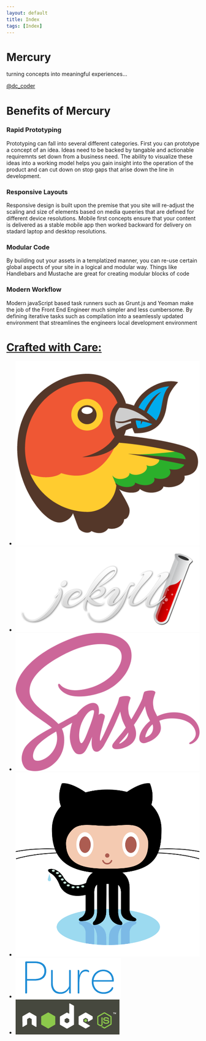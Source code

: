 ```yaml
---
layout: default
title: Index
tags: [Index]
---
```

<div class="splash-container splash-combo-respond">
    <div class="splash">
        <h1 class="splash-head">Mercury</h1>
        <p class="splash-subhead">
            turning concepts into meaningful experiences...
        </p>
        <p>
            <a href="https://twitter.com/dc_coder" class="pure-button pure-button-primary" title="Follow Me on Twitter!">
                @dc_coder
                <i class="fa fa-twitter"></i>
            </a>
        </p>
    </div>
</div>
<div class="content">
    <div class="content-wrapper">
        <h1 class="content-head is-center">
            Benefits of Mercury
        </h1>
        <div class="pure-g">
            <div class="l-box pure-u-1 pure-u-med-1-2">
                <h3 class="content-subhead">
                    <i class="fa fa-rocket teaser-more"></i>
                    Rapid Prototyping
                </h3>
                <p>
                    Prototyping can fall into several different categories.  First you can prototype a concept of an idea.  Ideas need to be backed by tangable and actionable requiremnts set down from a business need.  The ability to visualize these ideas into a working model helps you gain insight into the operation of the product and can cut down on stop gaps that arise down the line in development.</br>
                </p>
            </div>
            <div class="l-box pure-u-1 pure-u-med-1-2">
                <h3 class="content-subhead">
                    <i class="fa fa-mobile teaser-more"></i>
                    Responsive Layouts
                </h3>
                <p>
                    Responsive design is built upon the premise that you site will re-adjust the scaling and size of elements based on media queeries that are defined for different device resolutions. Mobile first concepts ensure that your content is delivered as a stable mobile app then worked backward for delivery on stadard laptop and desktop resolutions.</br>
                </p>
            </div>
                <div class="l-box pure-u-1 pure-u-med-1-2">
                <h3 class="content-subhead">
                    <i class="fa fa-th-large teaser-more"></i>
                    Modular Code
                </h3>
                <p>
                    By building out your assets in a templatized manner, you can re-use certain global aspects of your site in a logical and modular way.  Things like Handlebars and Mustache are great for creating modular blocks of code</br>
                </p>
            </div>
            <div class="l-box pure-u-1 pure-u-med-1-2">
                <h3 class="content-subhead">
                    <i class="fa fa-check-square-o teaser-more"></i>
                    Modern Workflow
                </h3>
                <p>
                    Modern javaScript based task runners such as Grunt.js and Yeoman make the job of the Front End Engineer much simpler and less cumbersome.  By defining iterative tasks such as compilation into a seamlessly updated environment that streamlines the engineers local development environment</br>
                </p>
            </div>
        </div>
        <div class="pure-g pure-g-power">
            <a href="#" data-event="label">
                <h1 class="power">
                    Crafted with Care:
                </h1>
            </a>
            <ul class="pure-power-list">
                <li class="power-image"><a data-provider="bower" href="http://bower.io/"><img class="grey-scale ghost img-bower" src="img/bower-logo.png" alt="Bower"></a></li>
                <li class="power-image"><a  data-provider="jekyll" href="http://jekyllrb.com/"><img class="grey-scale ghost img-jekyll" src="img/jekyll.png" alt="Jekyll"></a></li>
                <li class="power-image"><a data-provider="sass" href="http://sass-lang.com/"><img class="grey-scale ghost img-sass" src="img/sass-logo.png" alt="Jekyll"></a></li>
                <li class="power-image"><a  data-provider="github"href="https://github.com/"><img class="grey-scale ghost img-git" src="img/git-original.png" alt="GitHub"></a></li>
                <li class="power-image"><a  data-provider="pure" href="http://purecss.io/"><img class="grey-scale ghost img-pure" src="img/pure.png" alt="Pure"></a></li>
                <li class="power-image"><a data-provider="node" href="http://nodejs.org/"><img class="grey-scale ghost img-node" src="img/node-bg.png" alt="Node"></a></li>
            </ul>
        </div>
        <div class="pure-u-1">
            <div class="posts">
            </div>
        </div>
    </div>
</div>


